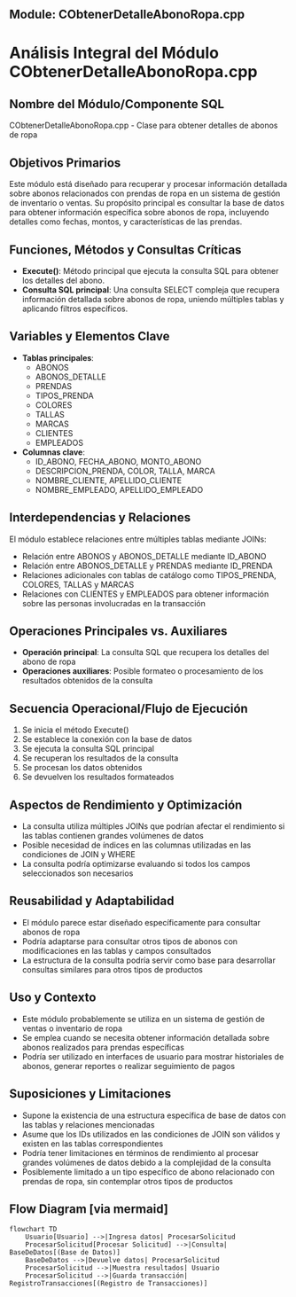 ## Module: CObtenerDetalleAbonoRopa.cpp
# Análisis Integral del Módulo CObtenerDetalleAbonoRopa.cpp

## Nombre del Módulo/Componente SQL
CObtenerDetalleAbonoRopa.cpp - Clase para obtener detalles de abonos de ropa

## Objetivos Primarios
Este módulo está diseñado para recuperar y procesar información detallada sobre abonos relacionados con prendas de ropa en un sistema de gestión de inventario o ventas. Su propósito principal es consultar la base de datos para obtener información específica sobre abonos de ropa, incluyendo detalles como fechas, montos, y características de las prendas.

## Funciones, Métodos y Consultas Críticas
- **Execute()**: Método principal que ejecuta la consulta SQL para obtener los detalles del abono.
- **Consulta SQL principal**: Una consulta SELECT compleja que recupera información detallada sobre abonos de ropa, uniendo múltiples tablas y aplicando filtros específicos.

## Variables y Elementos Clave
- **Tablas principales**: 
  - ABONOS
  - ABONOS_DETALLE
  - PRENDAS
  - TIPOS_PRENDA
  - COLORES
  - TALLAS
  - MARCAS
  - CLIENTES
  - EMPLEADOS
- **Columnas clave**: 
  - ID_ABONO, FECHA_ABONO, MONTO_ABONO
  - DESCRIPCION_PRENDA, COLOR, TALLA, MARCA
  - NOMBRE_CLIENTE, APELLIDO_CLIENTE
  - NOMBRE_EMPLEADO, APELLIDO_EMPLEADO

## Interdependencias y Relaciones
El módulo establece relaciones entre múltiples tablas mediante JOINs:
- Relación entre ABONOS y ABONOS_DETALLE mediante ID_ABONO
- Relación entre ABONOS_DETALLE y PRENDAS mediante ID_PRENDA
- Relaciones adicionales con tablas de catálogo como TIPOS_PRENDA, COLORES, TALLAS y MARCAS
- Relaciones con CLIENTES y EMPLEADOS para obtener información sobre las personas involucradas en la transacción

## Operaciones Principales vs. Auxiliares
- **Operación principal**: La consulta SQL que recupera los detalles del abono de ropa
- **Operaciones auxiliares**: Posible formateo o procesamiento de los resultados obtenidos de la consulta

## Secuencia Operacional/Flujo de Ejecución
1. Se inicia el método Execute()
2. Se establece la conexión con la base de datos
3. Se ejecuta la consulta SQL principal
4. Se recuperan los resultados de la consulta
5. Se procesan los datos obtenidos
6. Se devuelven los resultados formateados

## Aspectos de Rendimiento y Optimización
- La consulta utiliza múltiples JOINs que podrían afectar el rendimiento si las tablas contienen grandes volúmenes de datos
- Posible necesidad de índices en las columnas utilizadas en las condiciones de JOIN y WHERE
- La consulta podría optimizarse evaluando si todos los campos seleccionados son necesarios

## Reusabilidad y Adaptabilidad
- El módulo parece estar diseñado específicamente para consultar abonos de ropa
- Podría adaptarse para consultar otros tipos de abonos con modificaciones en las tablas y campos consultados
- La estructura de la consulta podría servir como base para desarrollar consultas similares para otros tipos de productos

## Uso y Contexto
- Este módulo probablemente se utiliza en un sistema de gestión de ventas o inventario de ropa
- Se emplea cuando se necesita obtener información detallada sobre abonos realizados para prendas específicas
- Podría ser utilizado en interfaces de usuario para mostrar historiales de abonos, generar reportes o realizar seguimiento de pagos

## Suposiciones y Limitaciones
- Supone la existencia de una estructura específica de base de datos con las tablas y relaciones mencionadas
- Asume que los IDs utilizados en las condiciones de JOIN son válidos y existen en las tablas correspondientes
- Podría tener limitaciones en términos de rendimiento al procesar grandes volúmenes de datos debido a la complejidad de la consulta
- Posiblemente limitado a un tipo específico de abono relacionado con prendas de ropa, sin contemplar otros tipos de productos
## Flow Diagram [via mermaid]
```mermaid
flowchart TD
    Usuario[Usuario] -->|Ingresa datos| ProcesarSolicitud
    ProcesarSolicitud[Procesar Solicitud] -->|Consulta| BaseDeDatos[(Base de Datos)]
    BaseDeDatos -->|Devuelve datos| ProcesarSolicitud
    ProcesarSolicitud -->|Muestra resultados| Usuario
    ProcesarSolicitud -->|Guarda transacción| RegistroTransacciones[(Registro de Transacciones)]
```
